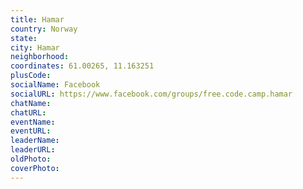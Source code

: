 ```yaml
---
title: Hamar
country: Norway
state: 
city: Hamar
neighborhood: 
coordinates: 61.00265, 11.163251
plusCode:
socialName: Facebook
socialURL: https://www.facebook.com/groups/free.code.camp.hamar
chatName:
chatURL:
eventName:
eventURL:
leaderName:
leaderURL:
oldPhoto: 
coverPhoto:
---
```

